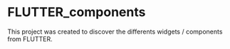 # FLUTTER_components

This project was created to discover the differents widgets / components from FLUTTER.

